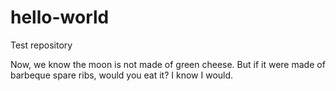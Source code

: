 # hello-world
Test repository

Now, we know the moon is not made of green cheese.
But if it were made of barbeque spare ribs, would you eat it?
I know I would.
